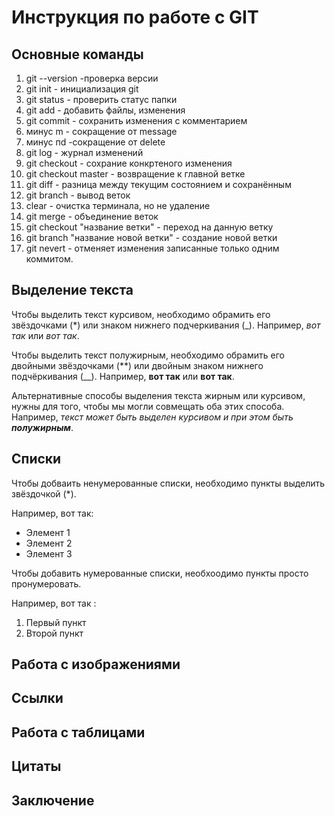 # Инструкция по работе с GIT

## Основные команды

1. git --version -проверка версии
2. git init - инициализация git
3. git status - проверить статус папки
4. git add - добавить файлы, изменения
5. git commit - сохранить изменения с комментарием
6.  минус m - сокращение от message
7. минус пd -сокращение от delete
8. git log - журнал изменений
9. git checkout - сохрание конкртеного изменения
10. git checkout master - возвращение к главной ветке
11. git diff - разница между текущим состоянием и сохранённым
12. git branch - вывод веток
13. clear - очистка терминала, но не удаление
14. git merge - объединение веток
15. git checkout  "название ветки" - переход на данную ветку
16. git branch "название новой ветки" - создание новой ветки
17. git nevert - отменяет изменения записанные только одним коммитом.


## Выделение текста

Чтобы выделить текст курсивом, необходимо обрамить его звёздочками (*) или знаком нижнего подчеркивания (_). Например, *вот так* или _вот так_.

Чтобы выделить текст полужирным, необходимо обрамить его двойными звёздочками (**) или двойным знаком нижнего подчёркивания (__). 
Например, **вот так** или __вот так__.

Альтернативные способы выделения текста жирным или курсивом, нужны для того, чтобы мы могли совмещать оба этих способа. Например, _текст может быть выделен курсивом и при этом быть **полужирным**_.

## Списки

Чтобы добваить ненумерованные списки, необходимо пункты выделить звёздочкой (*).

Например, вот так:

* Элемент 1
* Элемент 2 
* Элемент 3

Чтобы добавить нумерованные списки, необхоодимо пункты просто пронумеровать.

Например, вот так :
1. Первый пункт
2. Второй пункт



## Работа с изображениями

## Ссылки 

## Работа с таблицами

## Цитаты 

## Заключение
